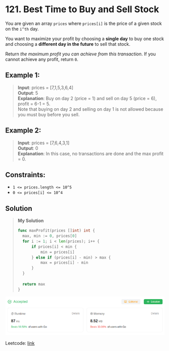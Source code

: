 # 121. Best Time to Buy and Sell Stock

You are given an array `prices` where `prices[i]` is the price of a given stock on the `i^th` day.

You want to maximize your profit by choosing a **single day** to buy one stock and choosing a **different day in the future** to sell that stock.

Return *the maximum profit you can achieve from this transaction*. If you cannot achieve any profit, return `0`.

## Example 1:
> **Input**: prices = [7,1,5,3,6,4] \
> **Output**: 5 \
> **Explanation**: Buy on day 2 (price = 1) and sell on day 5 (price = 6), profit = 6-1 = 5. \
Note that buying on day 2 and selling on day 1 is not allowed because you must buy before you sell.

## Example 2:
> **Input**: prices = [7,6,4,3,1] \
> **Output**: 0 \
> **Explanation**: In this case, no transactions are done and the max profit = 0.

## Constraints:
* `1 <= prices.length <= 10^5`
* `0 <= prices[i] <= 10^4`

## Solution
> **My Solution**
> ```go
> func maxProfit(prices []int) int {
> 	max, min := 0, prices[0]
> 	for i := 1; i < len(prices); i++ {
> 		if prices[i] < min {
> 			min = prices[i]
> 		} else if (prices[i] - min) > max {
> 			max = prices[i] - min
> 		}
> 	}
> 
> 	return max
> }
> ```

![result](121.png)

Leetcode: [link](https://leetcode.com/problems/best-time-to-buy-and-sell-stock/description/)